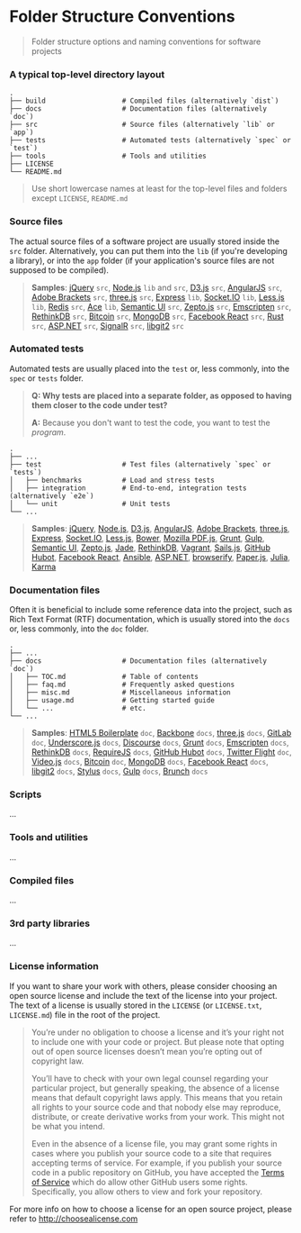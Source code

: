 Folder Structure Conventions
============================

> Folder structure options and naming conventions for software projects

### A typical top-level directory layout

    .
    ├── build                   # Compiled files (alternatively `dist`)
    ├── docs                    # Documentation files (alternatively `doc`)
    ├── src                     # Source files (alternatively `lib` or `app`)
    ├── tests                   # Automated tests (alternatively `spec` or `test`)
    ├── tools                   # Tools and utilities
    ├── LICENSE
    └── README.md

> Use short lowercase names at least for the top-level files and folders except
> `LICENSE`, `README.md`

### Source files

The actual source files of a software project are usually stored inside the
`src` folder. Alternatively, you can put them into the `lib` (if you're
developing a library), or into the `app` folder (if your application's source
files are not supposed to be compiled).

> **Samples**: [jQuery](https://github.com/jquery/jquery) `src`, [Node.js](https://github.com/nodejs/node) `lib` and `src`, [D3.js](https://github.com/mbostock/d3) `src`, [AngularJS](https://github.com/angular/angular.js) `src`, [Adobe Brackets](https://github.com/adobe/brackets) `src`, [three.js](https://github.com/mrdoob/three.js) `src`, [Express](https://github.com/visionmedia/express) `lib`, [Socket.IO](https://github.com/LearnBoost/socket.io) `lib`, [Less.js](https://github.com/less/less.js) `lib`, [Redis](https://github.com/antirez/redis) `src`, [Ace](https://github.com/ajaxorg/ace) `lib`, [Semantic UI](https://github.com/Semantic-Org/Semantic-UI) `src`, [Zepto.js](https://github.com/madrobby/zepto) `src`, [Emscripten](https://github.com/kripken/emscripten) `src`, [RethinkDB](https://github.com/rethinkdb/rethinkdb) `src`, [Bitcoin](https://github.com/bitcoin/bitcoin) `src`, [MongoDB](https://github.com/mongodb/mongo) `src`, [Facebook React](https://github.com/facebook/react) `src`, [Rust](https://github.com/mozilla/rust) `src`, [ASP.NET](https://aspnetwebstack.codeplex.com/SourceControl/latest) `src`, [SignalR](https://github.com/SignalR/SignalR) `src`, [libgit2](https://github.com/libgit2/libgit2) `src`

### Automated tests

Automated tests are usually placed into the `test` or, less commonly, into the `spec` or `tests` folder.

> **Q: Why tests are placed into a separate folder, as opposed to having them closer to the code under test?**
>
> **A:** Because you don't want to test the code, you want to test the *program*.

    .
    ├── ...
    ├── test                    # Test files (alternatively `spec` or `tests`)
    │   ├── benchmarks          # Load and stress tests
    │   ├── integration         # End-to-end, integration tests (alternatively `e2e`)
    │   └── unit                # Unit tests
    └── ...

> **Samples**: [jQuery](https://github.com/jquery/jquery), [Node.js](https://github.com/joyent/node), [D3.js](https://github.com/mbostock/d3), [AngularJS](https://github.com/angular/angular.js), [Adobe Brackets](https://github.com/adobe/brackets), [three.js](https://github.com/mrdoob/three.js), [Express](https://github.com/visionmedia/express), [Socket.IO](https://github.com/LearnBoost/socket.io), [Less.js](https://github.com/less/less.js), [Bower](https://github.com/bower/bower), [Mozilla PDF.js](https://github.com/mozilla/pdf.js), [Grunt](https://github.com/gruntjs/grunt), [Gulp](https://github.com/gulpjs/gulp), [Semantic UI](https://github.com/Semantic-Org/Semantic-UI), [Zepto.js](https://github.com/madrobby/zepto), [Jade](https://github.com/visionmedia/jade), [RethinkDB](https://github.com/rethinkdb/rethinkdb), [Vagrant](https://github.com/mitchellh/vagrant), [Sails.js](https://github.com/balderdashy/sails), [GitHub Hubot](https://github.com/github/hubot), [Facebook React](https://github.com/facebook/react), [Ansible](https://github.com/ansible/ansible), [ASP.NET](https://aspnetwebstack.codeplex.com/SourceControl/latest), [browserify](https://github.com/substack/node-browserify), [Paper.js](https://github.com/paperjs/paper.js), [Julia](https://github.com/JuliaLang/julia), [Karma](https://github.com/karma-runner/karma)

### Documentation files

Often it is beneficial to include some reference data into the project, such as
Rich Text Format (RTF) documentation, which is usually stored into the `docs`
or, less commonly, into the `doc` folder.

    .
    ├── ...
    ├── docs                    # Documentation files (alternatively `doc`)
    │   ├── TOC.md              # Table of contents
    │   ├── faq.md              # Frequently asked questions
    │   ├── misc.md             # Miscellaneous information
    │   ├── usage.md            # Getting started guide
    │   └── ...                 # etc.
    └── ...

> **Samples**: [HTML5 Boilerplate](https://github.com/h5bp/html5-boilerplate) `doc`, [Backbone](https://github.com/jashkenas/backbone) `docs`, [three.js](https://github.com/mrdoob/three.js) `docs`, [GitLab](https://github.com/gitlabhq/gitlabhq) `doc`, [Underscore.js](https://github.com/jashkenas/underscore) `docs`, [Discourse](https://github.com/emberjs/ember.js) `docs`, [Grunt](https://github.com/gruntjs/grunt) `docs`, [Emscripten](https://github.com/kripken/emscripten) `docs`, [RethinkDB](https://github.com/rethinkdb/rethinkdb) `docs`, [RequireJS](https://github.com/jrburke/requirejs) `docs`, [GitHub Hubot](https://github.com/github/hubot) `docs`, [Twitter Flight](https://github.com/flightjs/flight) `doc`, [Video.js](https://github.com/videojs/video.js) `docs`, [Bitcoin](https://github.com/bitcoin/bitcoin) `doc`, [MongoDB](https://github.com/mongodb/mongo) `docs`, [Facebook React](https://github.com/facebook/react) `docs`, [libgit2](https://github.com/libgit2/libgit2) `docs`, [Stylus](https://github.com/LearnBoost/stylus) `docs`, [Gulp](https://github.com/gulpjs/gulp) `docs`, [Brunch](https://github.com/brunch/brunch) `docs`

### Scripts

...

### Tools and utilities

...

### Compiled files

...

### 3rd party libraries

...

### License information

If you want to share your work with others, please consider choosing an open
source license and include the text of the license into your project.
The text of a license is usually stored in the `LICENSE` (or `LICENSE.txt`,
`LICENSE.md`) file in the root of the project.

> You’re under no obligation to choose a license and it’s your right not to
> include one with your code or project. But please note that opting out of
> open source licenses doesn’t mean you’re opting out of copyright law.
> 
> You’ll have to check with your own legal counsel regarding your particular
> project, but generally speaking, the absence of a license means that default
> copyright laws apply. This means that you retain all rights to your source
> code and that nobody else may reproduce, distribute, or create derivative
> works from your work. This might not be what you intend.
>
> Even in the absence of a license file, you may grant some rights in cases
> where you publish your source code to a site that requires accepting terms
> of service. For example, if you publish your source code in a public
> repository on GitHub, you have accepted the [Terms of Service](https://help.github.com/articles/github-terms-of-service)
> which do allow other GitHub users some rights. Specifically, you allow others
> to view and fork your repository.

For more info on how to choose a license for an open source project, please
refer to http://choosealicense.com
